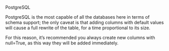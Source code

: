 PostgreSQL

PostgreSQL is the most capable of all the databases here in terms of schema support; the only caveat is that adding columns with default values will cause a full rewrite of the table, for a time proportional to its size.

For this reason, it’s recommended you always create new columns with null=True, as this way they will be added immediately.

